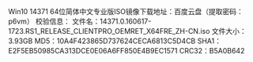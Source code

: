 Win10 14371 64位简体中文专业版ISO镜像下载地址：百度云盘（提取密码：p6vm）
校验信息：
文件名：14371.0.160617-1723.RS1_RELEASE_CLIENTPRO_OEMRET_X64FRE_ZH-CN.iso
文件大小：3.93GB
MD5：10A4F423865D737624CECA6813C5D4CB
SHA1：E2F5EB50985CA313DCE0E06A6FF850E4B9EC1571
CRC32：B5A0B642
